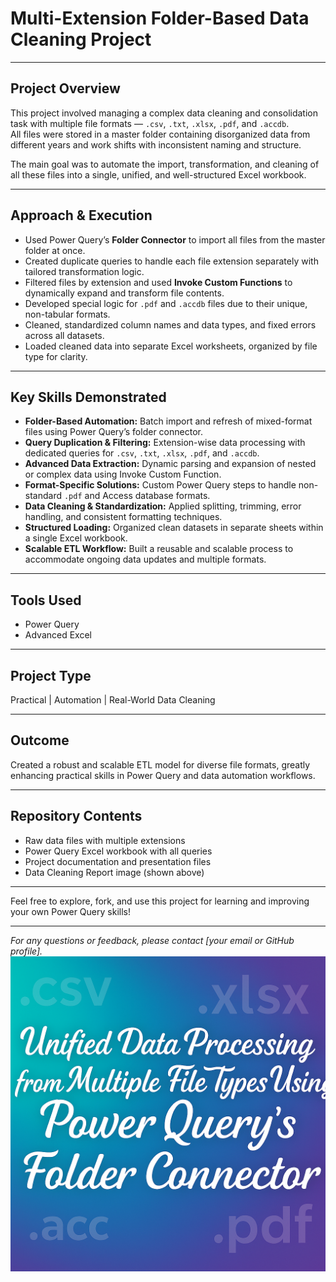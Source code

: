 # Multi-Extension Folder-Based Data Cleaning Project
---

## Project Overview

This project involved managing a complex data cleaning and consolidation task with multiple file formats — `.csv`, `.txt`, `.xlsx`, `.pdf`, and `.accdb`.  
All files were stored in a master folder containing disorganized data from different years and work shifts with inconsistent naming and structure.

The main goal was to automate the import, transformation, and cleaning of all these files into a single, unified, and well-structured Excel workbook.

---

## Approach & Execution

- Used Power Query’s **Folder Connector** to import all files from the master folder at once.  
- Created duplicate queries to handle each file extension separately with tailored transformation logic.  
- Filtered files by extension and used **Invoke Custom Functions** to dynamically expand and transform file contents.  
- Developed special logic for `.pdf` and `.accdb` files due to their unique, non-tabular formats.  
- Cleaned, standardized column names and data types, and fixed errors across all datasets.  
- Loaded cleaned data into separate Excel worksheets, organized by file type for clarity.

---

## Key Skills Demonstrated

- **Folder-Based Automation:** Batch import and refresh of mixed-format files using Power Query’s folder connector.  
- **Query Duplication & Filtering:** Extension-wise data processing with dedicated queries for `.csv`, `.txt`, `.xlsx`, `.pdf`, and `.accdb`.  
- **Advanced Data Extraction:** Dynamic parsing and expansion of nested or complex data using Invoke Custom Function.  
- **Format-Specific Solutions:** Custom Power Query steps to handle non-standard `.pdf` and Access database formats.  
- **Data Cleaning & Standardization:** Applied splitting, trimming, error handling, and consistent formatting techniques.  
- **Structured Loading:** Organized clean datasets in separate sheets within a single Excel workbook.  
- **Scalable ETL Workflow:** Built a reusable and scalable process to accommodate ongoing data updates and multiple formats.

---

## Tools Used

- Power Query  
- Advanced Excel

---

## Project Type

Practical | Automation | Real-World Data Cleaning

---

## Outcome

Created a robust and scalable ETL model for diverse file formats, greatly enhancing practical skills in Power Query and data automation workflows.

---

## Repository Contents

- Raw data files with multiple extensions  
- Power Query Excel workbook with all queries  
- Project documentation and presentation files  
- Data Cleaning Report image (shown above)

---

Feel free to explore, fork, and use this project for learning and improving your own Power Query skills!

---

*For any questions or feedback, please contact [your email or GitHub profile].*
![Data Cleaning Report](./Data%20Cleaning%20Report.png)
